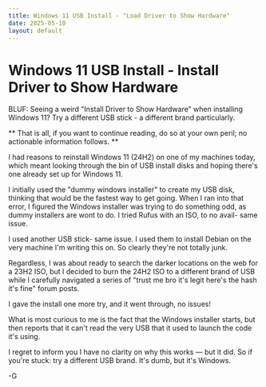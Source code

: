 ```yaml
---
title: Windows 11 USB Install - "Load Driver to Show Hardware"
date: 2025-05-10
layout: default
---
```


# Windows 11 USB Install - Install Driver to Show Hardware

BLUF: Seeing a weird "Install Driver to Show Hardware" when installing Windows 11?
Try a different USB stick - a different brand particularly.

** That is all, if you want to continue reading, do so at your own peril; no actionable
information follows. **

I had reasons to reinstall Windows 11 (24H2) on one of my machines today, which
meant looking through the bin of USB install disks and hoping there's one already
set up for Windows 11.

I initially used the "dummy windows installer" to create my USB disk, thinking that
would be the fastest way to get going. When I ran into that error, I figured
the Windows installer was trying to do something odd, as dummy installers are 
wont to do. I tried Rufus with an ISO, to no avail- same issue.

I used another USB stick- same issue. 
I used them to install Debian on the very machine I'm writing this on.
So clearly they're not totally junk.

Regardless, I was about ready to search the darker locations on the web for a 23H2 ISO,
but I decided to burn the 24H2 ISO to a different brand of USB while I carefully navigated
a series of "trust me bro it's legit here's the hash it's fine" forum posts.

I gave the install one more try, and it went through, no issues!

What is most curious to me is the fact that the Windows installer starts, but then
reports that it can't read the very USB that it used to launch the code it's using.

I regret to inform you I have no clarity on why this works — but it did.
So if you're stuck: try a different USB brand. It's dumb, but it's Windows.

-G
